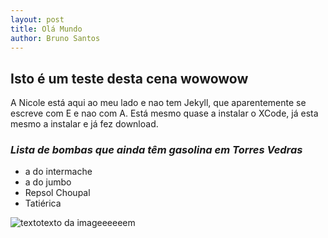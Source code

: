 ```yaml
---
layout: post
title: Olá Mundo
author: Bruno Santos
---
```


## Isto é um teste desta cena wowowow

A Nicole está aqui ao meu lado e nao tem Jekyll, que aparentemente se escreve com E e nao com A.
Está mesmo quase a instalar o XCode, já esta mesmo a instalar e já fez download.

### *Lista de bombas que ainda têm gasolina em Torres Vedras*
- a do intermache
- a do jumbo
- Repsol Choupal
- Tatiérica

![textotexto da imageeeeeem](http://sfwallpaper.com/images/random-picture-10.jpg "Logo Title Text 1")
